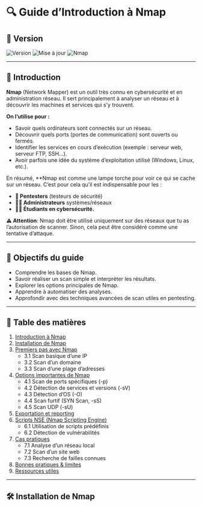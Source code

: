 # 🔍 Guide d’Introduction à Nmap

## 📌 Version
![Version](https://img.shields.io/badge/version-1.0-blue?style=flat&logo=git)
![Mise à jour](https://img.shields.io/badge/last_update-14/09/2025-green?style=flat&logo=github)
![Nmap](https://img.shields.io/badge/tool-Nmap-yellow?style=flat&logo=linux)

---

## 📖 Introduction
**Nmap** (Network Mapper) est un outil très connu en cybersécurité et en administration réseau.
Il sert principalement à analyser un réseau et à découvrir les machines et services qui s’y trouvent.

**On l’utilise pour :**
- Savoir quels ordinateurs sont connectés sur un réseau.
- Découvrir quels ports (portes de communication) sont ouverts ou fermés.
- Identifier les services en cours d’exécution (exemple : serveur web, serveur FTP, SSH…).
- Avoir parfois une idée du système d’exploitation utilisé (Windows, Linux, etc.).

En résumé, **Nmap est comme une lampe torche pour voir ce qui se cache sur un réseau.
C’est pour cela qu’il est indispensable pour les :

- **🔐 Pentesters** (testeurs de sécurité)
- **👨‍💻 Administrateurs** systèmes/réseaux
- **🧑‍🎓 Étudiants en cybersécurité.**

**⚠️ Attention**: Nmap doit être utilisé uniquement sur des réseaux que tu as l’autorisation de scanner.
Sinon, cela peut être considéré comme une tentative d’attaque.

---

## 🎯 Objectifs du guide
- Comprendre les bases de Nmap.  
- Savoir réaliser un scan simple et interpréter les résultats.  
- Explorer les options principales de Nmap.  
- Apprendre à automatiser des analyses.  
- Approfondir avec des techniques avancées de scan utiles en pentesting.  

---

## 📂 Table des matières
1. [Introduction à Nmap](#-introduction)  
2. [Installation de Nmap](#-installation-de-nmap)  
3. [Premiers pas avec Nmap](#-premiers-pas-avec-nmap)  
   - 3.1 Scan basique d’une IP  
   - 3.2 Scan d’un domaine  
   - 3.3 Scan d’une plage d’adresses  
4. [Options importantes de Nmap](#-options-importantes-de-nmap)  
   - 4.1 Scan de ports spécifiques (-p)  
   - 4.2 Détection de services et versions (-sV)  
   - 4.3 Détection d’OS (-O)  
   - 4.4 Scan furtif (SYN Scan, -sS) 
   - 4.5 Scan UDP (-sU)  
5. [Exportation et reporting](#-exportation-et-reporting)  
6. [Scripts NSE (Nmap Scripting Engine)](#-scripts-nse-nmap-scripting-engine)  
   - 6.1 Utilisation de scripts prédéfinis  
   - 6.2 Détection de vulnérabilités  
7. [Cas pratiques](#-cas-pratiques)  
   - 7.1 Analyse d’un réseau local  
   - 7.2 Scan d’un site web  
   - 7.3 Recherche de failles connues  
8. [Bonnes pratiques & limites](#-bonnes-pratiques--limites)  
9. [Ressources utiles](#-ressources-utiles)  

---

## 🛠️ Installation de Nmap
